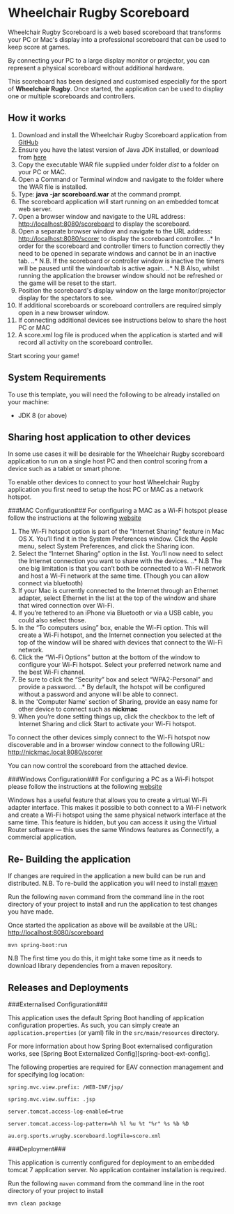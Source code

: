 Wheelchair Rugby Scoreboard
=================================================

Wheelchair Rugby Scoreboard is a web based scoreboard that transforms your PC or Mac's display 
into a professional scoreboard that can be used to keep score at games.

By connecting your PC to a large display monitor or projector, 
you can represent a physical scoreboard without additional hardware.

This scoreboard has been designed and customised especially for the sport of **Wheelchair Rugby**.
Once started, the application can be used to display one or multiple scoreboards and controllers.


How it works
-----------------------

1. Download and install the Wheelchair Rugby Scoreboard application from [GitHub](https://github.com/wraus/scoreboardWeb "Wheelchair Rugby Scoreboard")
2. Ensure you have the latest version of Java JDK installed, or download from [here](https://java.com/en/download/ "Oracle Java Download Page")
3. Copy the executable WAR file supplied under folder *dist* to a folder on your PC or MAC.
4. Open a Command or Terminal window and navigate to the folder where the WAR file is installed.
5. Type: **java -jar scoreboard.war** at the command prompt.
6. The scoreboard application will start running on an embedded tomcat web server.
7. Open a browser window and navigate to the URL address: <http://localhost:8080/scoreboard> to display the scoreboard.
8. Open a separate browser window and navigate to the URL address: <http://localhost:8080/scorer> to display the scoreboard controller.
..* In order for the scoreboard and controller timers to function correctly they need to be opened in separate windows and cannot be in an inactive tab.
..* N.B. If the scoreboard or controller window is inactive the timers will be paused until the window/tab is active again.
..* N.B Also, whilst running the application the browser window should not be refreshed or the game will be reset to the start.    
9. Position the scoreboard's display window on the large monitor/projector display for the spectators to see.
10. If additional scoreboards or scoreboard controllers are required simply open in a new browser window.
11. If connecting additional devices see instructions below to share the host PC or MAC 
12. A score.xml log file is produced when the application is started and will record all activity on the scoreboard controller.  

Start scoring your game!

System Requirements
-------------------

To use this template, you will need the following to be already installed on your machine:

- JDK 8 (or above)

Sharing host application to other devices
-----------------------------------------

In some use cases it will be desirable for the Wheelchair Rugby scoreboard application to run on a single host PC and then control scoring from a device such as a tablet or smart phone.   

To enable other devices to connect to your host Wheelchair Rugby application you first need to setup the host PC or MAC as a network hotspot. 

###MAC Configuration###
For configuring a MAC as a Wi-Fi hotspot please follow the instructions at the following [website](http://www.howtogeek.com/214053/how-to-turn-your-mac-into-a-wi-fi-hotspot/)
  
1. The Wi-Fi hotspot option is part of the “Internet Sharing” feature in Mac OS X. You’ll find it in the System Preferences window. Click the Apple menu, select System Preferences, and click the Sharing icon.
2. Select the “Internet Sharing” option in the list. You’ll now need to select the Internet connection you want to share with the devices.
..* N.B The one big limitation is that you can’t both be connected to a Wi-Fi network and host a Wi-Fi network at the same time. (Though you can allow connect via bluetooth)
3. If your Mac is currently connected to the Internet through an Ethernet adapter, select Ethernet in the list at the top of the window and share that wired connection over Wi-Fi. 
4. If you’re tethered to an iPhone via Bluetooth or via a USB cable, you could also select those.
5. In the “To computers using” box, enable the Wi-Fi option. This will create a Wi-Fi hotspot, and the Internet connection you selected at the top of the window will be shared with devices that connect to the Wi-Fi network.
6. Click the “Wi-Fi Options” button at the bottom of the window to configure your Wi-Fi hotspot. Select your preferred network name and the best Wi-Fi channel.
7. Be sure to click the “Security” box and select “WPA2-Personal” and provide a password. 
..* By default, the hotspot will be configured without a password and anyone will be able to connect.
8. In the 'Computer Name' section of Sharing, provide an easy name for other device to connect such as **nickmac** 
9. When you’re done setting things up, click the checkbox to the left of Internet Sharing and click Start to activate your Wi-Fi hotspot.

To connect the other devices simply connect to the Wi-Fi hotspot now discoverable and in a browser window connect to the following URL: <http://nickmac.local:8080/scorer>

You can now control the scoreboard from the attached device.

###Windows Configuration###
For configuring a PC as a Wi-Fi hotspot please follow the instructions at the following [website](http://lifehacker.com/turn-your-windows-10-computer-into-a-wi-fi-hotspot-1724762931)

Windows has a useful feature that allows you to create a virtual Wi-Fi adapter interface. 
This makes it possible to both connect to a Wi-Fi network and create a Wi-Fi hotspot using the same physical network interface at the same time. 
This feature is hidden, but you can access it using the Virtual Router software — this uses the same Windows features as Connectify, a commercial application.



Re- Building the application
---------------------------

If changes are required in the application a new build can be run and distributed.
N.B. To re-build the application you will need to install [maven](https://maven.apache.org/download.cgi "Maven Download")

Run the following `maven` command from the command line in the root directory of your project 
to install and run the application to test changes you have made.

Once started the application as above will be available at the URL: <http://localhost:8080/scoreboard>

```
mvn spring-boot:run
```

N.B The first time you do this, it might take some time as it needs to download library dependencies from a maven repository.


Releases and Deployments
------------------------

###Externalised Configuration###

This application uses the default Spring Boot handling of application configuration properties. As such, you can simply
create an `application.properties` (or yaml) file in the `src/main/resources` directory.

For more information about how Spring Boot externalised configuration works, see [Spring Boot Externalized Config][spring-boot-ext-config].

The following properties are required for EAV connection management and for specifying log location:


```spring.mvc.view.prefix: /WEB-INF/jsp/```

```spring.mvc.view.suffix: .jsp```

```server.tomcat.access-log-enabled=true```

```server.tomcat.access-log-pattern=%h %l %u %t "%r" %s %b %D```

```au.org.sports.wrugby.scoreboard.logFile=score.xml```

###Deployment###

This application is currently configured for deployment to an embedded tomcat 7 application server. No application container installation is required.

Run the following `maven` command from the command line in the root directory of your project to install

```
mvn clean package
```
